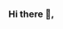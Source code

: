 ### Hi there 👋,


<!--
**Md-Moklesar-Rahman-Bappy/Md-Moklesar-Rahman-Bappy** is a ✨ _special_ ✨ repository because its `README.md` (this file) appears on your GitHub profile.

Here are some ideas to get you started:

- 🔭 I’m currently working on ... Pentagon International Ltd.
- 🌱 I’m currently learning ... WordPress Website Development
- 👯 I’m looking to collaborate on ... Node, Vue.js
- 🤔 I’m looking for help with ... Vue.js
- 💬 Ask me about ... Anything
- 📫 How to reach me: ... [Facebook](https://www.facebook.com/mr.bappy2)
- 📫 How to reach me: ... [Facebook Page](https://www.facebook.com/mdmoklesarrahmanbappy)
- 😄 Pronouns: ... He/Him
- ⚡ Fun fact: ... Still i am a student 
-->

